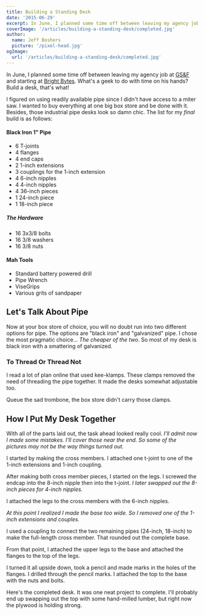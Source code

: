 ```yaml
---
title: Building a Standing Desk
date: '2015-06-29'
excerpt: In June, I planned some time off between leaving my agency job and starting at a startup. What's a geek to do with time on his hands? Build a desk, that's what!
coverImage: '/articles/building-a-standing-desk/completed.jpg'
author:
  name: Jeff Boshers
  picture: '/pixel-head.jpg'
ogImage:
  url: '/articles/building-a-standing-desk/completed.jpg'
---
```


In June, I planned some time off between leaving my agency job at [GS&F](http://gsandf.com) and starting at [Bright Bytes](http://brightbytes.net). What's a geek to do with time on his hands? Build a desk, that's what!

I figured on using readily available pipe since I didn't have access to a miter saw. I wanted to buy everything at one big box store and be done with it. Besides, those industrial pipe desks look so damn chic. The list for my _final_ build is as follows:

#### Black Iron 1" Pipe
- 6 T-joints
- 4 flanges
- 4 end caps
- 2 1-inch extensions
- 3 couplings for the 1-inch extension
- 4 6-inch nipples
- 4 4-inch nipples
- 4 36-inch pieces
- 1 24-inch piece
- 1 18-inch piece

##### The Hardware
- 16 3x3/8 bolts
- 16 3/8 washers
- 16 3/8 nuts

#### Mah Tools
- Standard battery powered drill
- Pipe Wrench
- ViseGrips
- Various grits of sandpaper

## Let's Talk About Pipe

Now at your box store of choice, you will no doubt run into two different options for pipe. The options are "black iron" and "galvanized" pipe. I chose the most pragmatic choice... _The cheaper of the two_. So most of my desk is black iron with a smattering of galvanized.

### To Thread Or Thread Not

I read a lot of plan online that used kee-klamps. These clamps removed the need of threading the pipe together. It made the desks somewhat adjustable too.

Queue the sad trombone, the box store didn't carry those clamps.

## How I Put My Desk Together

With all of the parts laid out, the task ahead looked really cool. _I'll admit now I made some mistakes. I'll cover those near the end. So some of the pictures may not be the way things turned out._

I started by making the cross members. I attached one t-joint to one of the 1-inch extensions and 1-inch coupling.

After making both cross member pieces, I started on the legs. I screwed the endcap into the 8-inch nipple then into the t-joint. _I later swapped out the 8-inch pieces for 4-inch nipples._

I attached the legs to the cross members with the 6-inch nipples.

_At this point I realized I made the base too wide. So I removed one of the 1-inch extensions and couples._

I used a coupling to connect the two remaining pipes (24-inch, 18-inch) to make the full-length cross member. That rounded out the complete base.

From that point, I attached the upper legs to the base and attached the flanges to the top of the legs.

I turned it all upside down, took a pencil and made marks in the holes of the flanges. I drilled through the pencil marks. I attached the top to the base with the nuts and bolts.

Here's the completed desk. It was one neat project to complete. I'll probably end up swapping out the top with some hand-milled lumber, but right now the plywood is holding strong.
